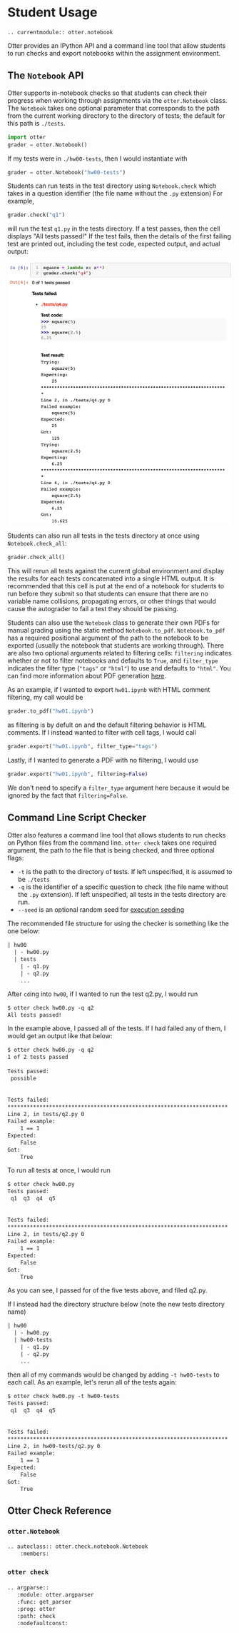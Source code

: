 # Student Usage

```eval_rst
.. currentmodule:: otter.notebook
```

Otter provides an IPython API and a command line tool that allow students to run checks and export notebooks within the assignment environment.

## The `Notebook` API

Otter supports in-notebook checks so that students can check their progress when working through assignments via the `otter.Notebook` class. The `Notebook` takes one optional parameter that corresponds to the path from the current working directory to the directory of tests; the default for this path is `./tests`.

```python
import otter
grader = otter.Notebook()
```

If my tests were in `./hw00-tests`, then I would instantiate with

```python
grader = otter.Notebook("hw00-tests")
```

Students can run tests in the test directory using `Notebook.check` which takes in a question identifier (the file name without the `.py` extension) For example,

```python
grader.check("q1")
```

will run the test `q1.py` in the tests directory. If a test passes, then the cell displays "All tests passed!" If the test fails, then the details of the first failing test are printed out, including the test code, expected output, and actual output:

![](images/student_usage_failed_test.png)

Students can also run all tests in the tests directory at once using `Notebook.check_all`:

```python
grader.check_all()
```

This will rerun all tests against the current global environment and display the results for each tests concatenated into a single HTML output. It is recommended that this cell is put at the end of a notebook for students to run before they submit so that students can ensure that there are no variable name collisions, propagating errors, or other things that would cause the autograder to fail a test they should be passing.

Students can also use the `Notebook` class to generate their own PDFs for manual grading using the static method `Notebook.to_pdf`. `Notebook.to_pdf` has a required positional argument of the path to the notebook to be exported (usually the notebook that students are working through). There are also two optional arguments related to filtering cells: `filtering` indicates whether or not to filter notebooks and defaults to `True`, and `filter_type` indicates the filter type (`"tags"` or `"html"`) to use and defaults to `"html"`. You can find more information about PDF generation [here](pdfs.md).

<!-- Because `Notebook.export` is a static method, it can be called either from the class as `otter.Notebook.export()` or from the grader instance as `grader.export()`. We use the latter convetion in the examples below. -->

As an example, if I wanted to export `hw01.ipynb` with HTML comment filtering, my call would be

```python
grader.to_pdf("hw01.ipynb")
```

as filtering is by defult on and the default filtering behavior is HTML comments. If I instead wanted to filter with cell tags, I would call

```python
grader.export("hw01.ipynb", filter_type="tags")
```

Lastly, if I wanted to generate a PDF with no filtering, I would use

```python
grader.export("hw01.ipynb", filtering=False)
```

We don't need to specify a `filter_type` argument here because it would be ignored by the fact that `filtering=False`.

## Command Line Script Checker

Otter also features a command line tool that allows students to run checks on Python files from the command line. `otter check` takes one required argument, the path to the file that is being checked, and three optional flags:

* `-t` is the path to the directory of tests. If left unspecified, it is assumed to be `./tests`
* `-q` is the identifier of a specific question to check (the file name without the `.py` extension). If left unspecified, all tests in the tests directory are run.
* `--seed` is an optional random seed for [execution seeding](seeding.md)

The recommended file structure for using the checker is something like the one below:

```
| hw00
  | - hw00.py
  | tests
    | - q1.py
    | - q2.py
    ...
```

After `cd`ing into `hw00`, if I wanted to run the test q2.py, I would run

```
$ otter check hw00.py -q q2
All tests passed!
```

In the example above, I passed all of the tests. If I had failed any of them, I would get an output like that below:

```
$ otter check hw00.py -q q2
1 of 2 tests passed

Tests passed:
 possible 


Tests failed: 
*********************************************************************
Line 2, in tests/q2.py 0
Failed example:
    1 == 1
Expected:
    False
Got:
    True
```

To run all tests at once, I would run

```
$ otter check hw00.py
Tests passed:
 q1  q3  q4  q5 


Tests failed: 
*********************************************************************
Line 2, in tests/q2.py 0
Failed example:
    1 == 1
Expected:
    False
Got:
    True
```

As you can see, I passed for of the five tests above, and filed q2.py.

If I instead had the directory structure below (note the new tests directory name)

```
| hw00
  | - hw00.py
  | hw00-tests
    | - q1.py
    | - q2.py
    ...
```

then all of my commands would be changed by adding `-t hw00-tests` to each call. As an example, let's rerun all of the tests again:

```
$ otter check hw00.py -t hw00-tests
Tests passed:
 q1  q3  q4  q5 


Tests failed: 
*********************************************************************
Line 2, in hw00-tests/q2.py 0
Failed example:
    1 == 1
Expected:
    False
Got:
    True
```

## Otter Check Reference

### `otter.Notebook`

```eval_rst
.. autoclass:: otter.check.notebook.Notebook
    :members:
```

### `otter check`

```eval_rst
.. argparse::
   :module: otter.argparser
   :func: get_parser
   :prog: otter
   :path: check
   :nodefaultconst:
```
